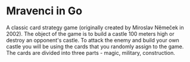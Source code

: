 # Mravenci in Go

A classic card strategy game (originally created by Miroslav Němeček in 2002). The object of the game is to build a castle 100 meters high or destroy an opponent's castle. To attack the enemy and build your own castle you will be using the cards that you randomly assign to the game. The cards are divided into three parts - magic, military, construction.

